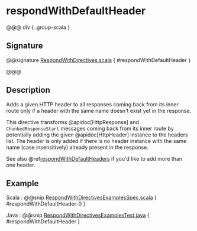# respondWithDefaultHeader

@@@ div { .group-scala }

## Signature

@@signature [RespondWithDirectives.scala](/akka-http/src/main/scala/akka/http/scaladsl/server/directives/RespondWithDirectives.scala) { #respondWithDefaultHeader }

@@@

## Description

Adds a given HTTP header to all responses coming back from its inner route only if a header with the same name doesn't
exist yet in the response.

This directive transforms @apidoc[HttpResponse] and `ChunkedResponseStart` messages coming back from its inner route by
potentially adding the given @apidoc[HttpHeader] instance to the headers list.
The header is only added if there is no header instance with the same name (case insensitively) already present in the
response.

See also @ref[respondWithDefaultHeaders](respondWithDefaultHeaders.md)  if you'd like to add more than one header.

## Example

Scala
:  @@snip [RespondWithDirectivesExamplesSpec.scala](/docs/src/test/scala/docs/http/scaladsl/server/directives/RespondWithDirectivesExamplesSpec.scala) { #respondWithDefaultHeader-0 }

Java
:  @@snip [RespondWithDirectivesExamplesTest.java](/docs/src/test/java/docs/http/javadsl/server/directives/RespondWithDirectivesExamplesTest.java) { #respondWithDefaultHeader }
